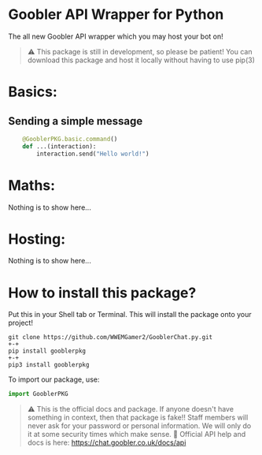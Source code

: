 # Goobler API Wrapper for Python
The all new Goobler API wrapper which you may host your bot on! 

> ⚠️ This package is still in development, so please be patient!
> You can download this package and host it locally without having to use pip(3)

# Basics:

## Sending a simple message
```py
    @GooblerPKG.basic.command()
    def ...(interaction):
        interaction.send("Hello world!")
```

# Maths:

Nothing is to show here...

# Hosting:

Nothing is to show here...

# How to install this package?

Put this in your Shell tab or Terminal. This will install the package onto your project!
```
git clone https://github.com/WWEMGamer2/GooblerChat.py.git
+-+
pip install gooblerpkg
+-+
pip3 install gooblerpkg
```
To import our package, use:
```py
import GooblerPKG
```

> :warning: This is the official docs and package. If anyone doesn't have something in context, then that package is fake!! Staff members will never ask for your password or personal information. We will only do it at some security times which make sense.
> :dango: Official API help and docs is here: https://chat.goobler.co.uk/docs/api

